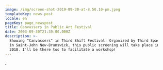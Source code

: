 ```yaml
---
image: /img/screen-shot-2019-09-30-at-8.50.10-pm.jpeg
templateKey: news-post
locale: en
pageKey: page_newspost
title: Canvassers in Public Art Festival
date: 2003-09-30T21:30:00.000Z
description: >-
  Showing "Canvassers" in Third Shift Festival. Organized by Third Space Gallery
  in Saint-John New-Brunswick, this public screening will take place in August
  2018. I'll be there too to facilitate a workshop!
---
```

.
